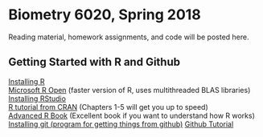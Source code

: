 # Biometry 6020, Spring 2018

Reading material, homework assignments, and code will be posted here.

## Getting Started with R and Github

[Installing R](https://cran.r-project.org/)   
[Microsoft R Open](https://mran.microsoft.com/download/) (faster version of R, uses multithreaded BLAS libraries)   
[Installing RStudio](https://www.rstudio.com/products/rstudio/download/)  
[R tutorial from CRAN](https://cran.r-project.org/doc/manuals/R-intro.pdf) (Chapters 1-5 will get you up to speed)  
[Advanced R Book](http://adv-r.had.co.nz/) (Excellent book if you want to understand how R works)  
[Installing git (program for getting things from github)](https://git-scm.com/book/en/v2/Getting-Started-Installing-Git)
[Github Tutorial](https://www.youtube.com/watch?v=0fKg7e37bQE)  
